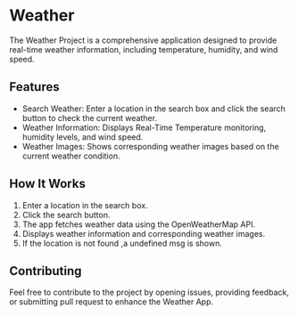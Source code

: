 
# Weather

The Weather Project is a comprehensive application designed to provide real-time weather information, including temperature, humidity, and wind speed.


## Features

- Search Weather: Enter a location in the search box and click the search button to check the current weather.
- Weather Information: Displays Real-Time Temperature monitoring, humidity levels, and wind speed.
- Weather Images: Shows corresponding weather images based on the current weather condition.



## How It Works
  1. Enter a location in the search box.
  2. Click the search button.
  3. The app fetches weather data using the OpenWeatherMap API.
  4. Displays weather information and corresponding weather images.
  5. If the location is not found ,a undefined msg is shown.

## Contributing

Feel free to contribute to the project by opening issues, providing feedback, or submitting pull request to enhance the Weather App.


